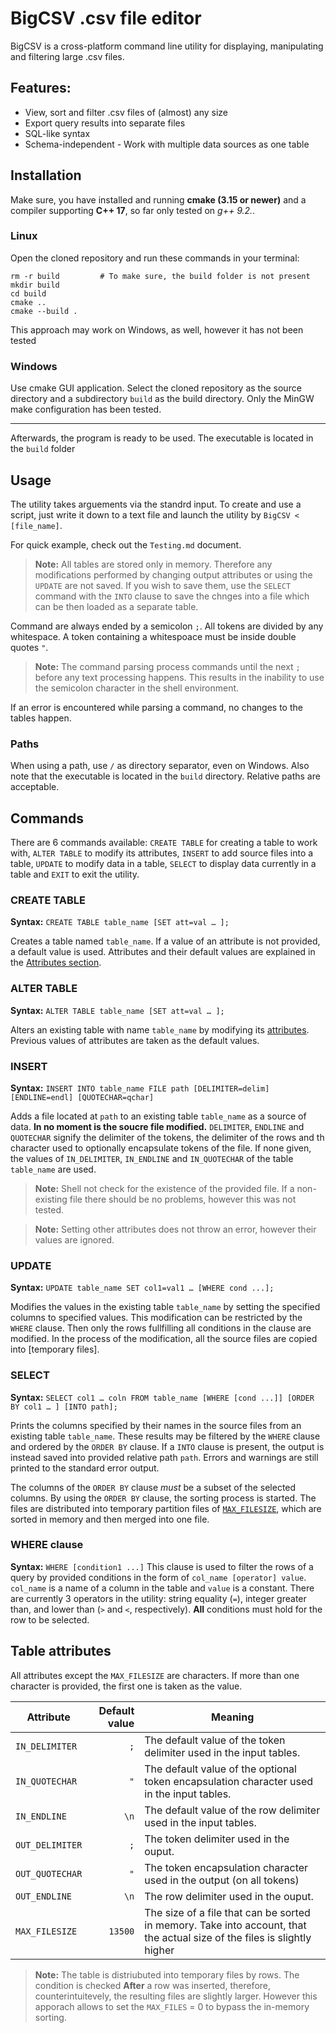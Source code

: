 # BigCSV .csv file editor
BigCSV is a cross-platform command line utility for displaying, manipulating and filtering large .csv files.

## Features:
* View, sort and filter .csv files of (almost) any size
* Export query results into separate files
* SQL-like syntax
* Schema-independent - Work with multiple data sources as one table

## Installation
Make sure, you have installed and running **cmake (3.15 or newer)** and a compiler supporting **C++ 17**, so far only tested on *g++ 9.2.*.

### Linux
Open the cloned repository and run these commands in your terminal:

``` shell
rm -r build         # To make sure, the build folder is not present
mkdir build
cd build
cmake ..
cmake --build .
```
This approach may work on Windows, as well, however it has not been tested
### Windows
Use cmake GUI application. Select the cloned repository as the source directory and a subdirectory `build` as the build directory. Only the MinGW make configuration has been tested.

---

Afterwards, the program is ready to be used. The executable is located in the `build` folder

## Usage
The utility takes arguements via the standrd input. To create and use a script, just write it down to a text file and launch the utility by `BigCSV < [file_name]`.

For quick example, check out the `Testing.md` document.

> **Note:** All tables are stored only in memory. Therefore any modifications performed by changing output attributes or using the `UPDATE` are not saved. If you wish to save them, use the `SELECT` command with the `INTO` clause to save the chnges into a file which can be then loaded as a separate table.

Command are always ended by a semicolon `;`. All tokens are divided by any whitespace. A token containing a whitespoace must be inside double quotes `"`.

> **Note:** The command parsing process  commands until the next `;` before any text processing happens. This results in the inability to use the semicolon character in the shell environment.

If an error is encountered while parsing a command, no changes to the tables happen.

### Paths
When using a path, use `/` as directory separator, even on Windows. Also note that the executable is located in the `build` directory. Relative paths are acceptable.

## Commands
There are 6 commands available: `CREATE TABLE` for creating a table to work with, `ALTER TABLE` to modify its attributes, `INSERT` to add source files into a table, `UPDATE` to modify data in a table, `SELECT` to display data currently in a table and `EXIT` to exit the utility. 


### CREATE TABLE
**Syntax:** `CREATE TABLE table_name [SET att=val … ];`

Creates a table named `table_name`. If a value of an attribute is not provided, a default value is used. Attributes and their default values are explained in the [Attributes section](#Table-attributes).

### ALTER TABLE
**Syntax:** `ALTER TABLE table_name [SET att=val … ];`

Alters an existing table with name `table_name` by modifying its [attributes](#Table-attributes). Previous values of attributes are taken as the default values.

### INSERT
**Syntax:** `INSERT INTO table_name FILE path [DELIMITER=delim] [ENDLINE=endl] [QUOTECHAR=qchar]`

Adds a file located at `path` to an existing table `table_name` as a source of data. **In no moment is the soucre file modified.** `DELIMITER`, `ENDLINE` and `QUOTECHAR` signify the delimiter of the tokens, the delimiter of the rows and th character used to optionally encapsulate tokens of the file. If none given, the values of `IN_DELIMITER`, `IN_ENDLINE` and `IN_QUOTECHAR` of the table `table_name` are used.

> **Note:** Shell not check for the existence of the provided file. If a non-existing file there should be no problems, however this was not tested.

> **Note:** Setting other attributes does not throw an error, however their values are ignored.

### UPDATE
**Syntax:** `UPDATE table_name SET col1=val1 … [WHERE cond ...];`

Modifies the values in the existing table `table_name` by setting the specified columns to specified values. This modification can be restricted by the `WHERE` clause. Then only the rows fullfilling all conditions in the clause are modified. In the process of the modification, all the source files are copied into [temporary files]. 

### SELECT
**Syntax:** `SELECT col1 … coln FROM table_name [WHERE [cond ...]] [ORDER BY col1 … ] [INTO path];`

Prints the columns specified by their names in the source files from an existing table `table_name`. These results may be filtered by the `WHERE` clause and ordered by the `ORDER BY` clause. If a `INTO` clause is present, the output is instead saved into provided relative path `path`. Errors and warnings are still printed to the standard error output.

The columns of the `ORDER BY` clause *must* be a subset of the selected columns.
By using the `ORDER BY` clause, the sorting process is started. The files are distributed into temporary partition files of [`MAX_FILESIZE`](#Table-attributes), which are sorted in memory and then merged into one file.

### WHERE clause
**Syntax:** `WHERE [condition1 ...]`
This clause is used to filter the rows of a query by provided conditions in the form of `col_name [operator] value`. `col_name` is a name of a column in the table and `value` is a constant. There are currently 3 operators in the utility: string equality (`=`), integer greater than, and lower than (`>` and `<`, respectively). **All** conditions must hold for the row to be selected.

## Table attributes
All attributes except the `MAX_FILESIZE` are characters. If more than one character is provided, the first one is taken as the value.

Attribute | Default value | Meaning
--- | ---: | ---
`IN_DELIMITER` | `;` | The default value of the token delimiter used in the input tables.
`IN_QUOTECHAR` | `"` | The default value of the optional token encapsulation character used in the input tables.
`IN_ENDLINE` | `\n` | The default value of the row delimiter used in the input tables.
`OUT_DELIMITER` | `;` | The token delimiter used in the ouput.
`OUT_QUOTECHAR` | `"` | The token encapsulation character used in the output (on all tokens)
`OUT_ENDLINE` | `\n` | The row delimiter used in the ouput.
`MAX_FILESIZE` | `13500` | The size of a file that can be sorted in memory. Take into account, that the actual size of the files is slightly higher

> **Note:** The table is distriubuted into temporary files by rows. The condition is checked **After** a row was inserted, therefore, counterintuitevely, the resulting files are slightly larger. However this apporach allows to set the `MAX_FILES` = 0 to bypass the in-memory sorting.


